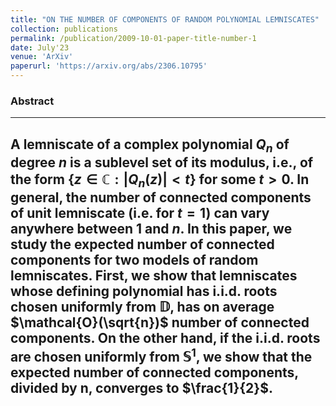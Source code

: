 ```yaml
---
title: "ON THE NUMBER OF COMPONENTS OF RANDOM POLYNOMIAL LEMNISCATES"
collection: publications
permalink: /publication/2009-10-01-paper-title-number-1
date: July'23
venue: 'ArXiv'
paperurl: 'https://arxiv.org/abs/2306.10795'
---
```


### Abstract
---
A lemniscate of a complex polynomial $Q_n$ of degree $n$ is a sublevel set of its modulus, i.e., of the form $\{z \in \mathbb{C}: |Q_n(z)| < t\}$ for some $t>0.$ In general, the number of connected components of unit lemniscate (i.e. for $t=1$) can vary anywhere between 1 and $n$. In this paper, we study the expected number of connected components for two models of random lemniscates. First, we show that lemniscates whose defining polynomial
has i.i.d. roots chosen uniformly from $\mathbb{D}$, has on average $\mathcal{O}(\sqrt{n})$ number of connected components. On the other hand, if the i.i.d. roots are chosen uniformly from $\mathbb{S}^1$, we show
that the expected number of connected components, divided by n,
converges to $\frac{1}{2}$.
---
